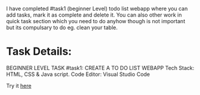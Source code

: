 I have completed #task1 (beginner Level) todo list webapp where you can add tasks, mark it as complete and delete it.
You can also other work in quick task section which you need to do anyhow though is not important but its compulsary 
to do eg. clean your table.

# Task Details:
BEGINNER LEVEL TASK #task1: CREATE A TO DO LIST WEBAPP
Tech Stack: HTML, CSS & Java script.
Code Editor: Visual Studio Code

Try it [here](https://ritugupta02.github.io/LGMVIP-Web/To-Do%20App/)

